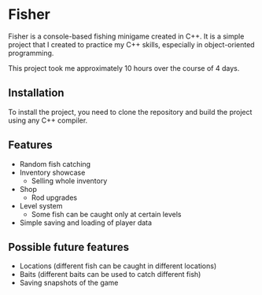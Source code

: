 # Fisher
Fisher is a console-based fishing minigame created in C++.
It is a simple project that I created to practice my C++ skills, especially in object-oriented programming.

This project took me approximately 10 hours over the course of 4 days.

## Installation
To install the project, you need to clone the repository and build the project using any C++ compiler.

## Features
- Random fish catching
- Inventory showcase
    - Selling whole inventory
- Shop
    - Rod upgrades
- Level system
    - Some fish can be caught only at certain levels
- Simple saving and loading of player data

## Possible future features
- Locations (different fish can be caught in different locations)
- Baits (different baits can be used to catch different fish)
- Saving snapshots of the game

